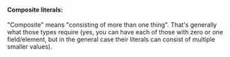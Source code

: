 #### Composite literals:  
"Composite" means "consisting of more than one thing". That's generally what those types require (yes, you can have each of those with zero or one field/element, but in the general case their literals can consist of multiple smaller values).
